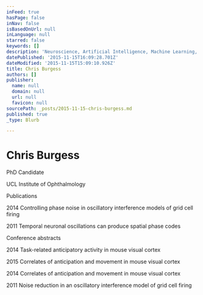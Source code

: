 ```yaml
---
inFeed: true
hasPage: false
inNav: false
isBasedOnUrl: null
inLanguage: null
starred: false
keywords: []
description: 'Neuroscience, Artificial Intelligence, Machine Learning, Computation'
datePublished: '2015-11-15T16:09:28.701Z'
dateModified: '2015-11-15T15:09:10.926Z'
title: Chris Burgess
authors: []
publisher:
  name: null
  domain: null
  url: null
  favicon: null
sourcePath: _posts/2015-11-15-chris-burgess.md
published: true
_type: Blurb

---
```

# Chris Burgess

PhD Candidate

UCL Institute of Ophthalmology

Publications

2014 Controlling phase noise in oscillatory interference models of grid cell firing

2011 Temporal neuronal oscillations can produce spatial phase codes

Conference abstracts

2014 Task-related anticipatory activity in mouse visual cortex

2015 Correlates of anticipation and movement in mouse visual cortex

2014 Correlates of anticipation and movement in mouse visual cortex

2011 Noise reduction in an oscillatory interference model of grid cell firing